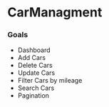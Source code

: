 # CarManagment

### Goals

* Dashboard
* Add Cars
* Delete Cars
* Update Cars
* Filter Cars by mileage
* Search Cars
* Pagination
